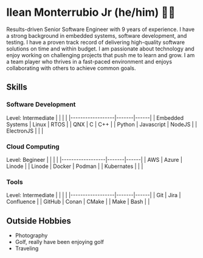 # Ilean Monterrubio Jr (he/him) 👋🏼
Results-driven Senior Software Engineer with 9 years of experience. I have a strong background in embedded systems, software development, and testing. I have a proven track record of delivering high-quality software solutions on time and within budget. I am passionate about technology and enjoy working on challenging projects that push me to learn and grow. I am a team player who thrives in a fast-paced environment and enjoys collaborating with others to achieve common goals.

## Skills
### Software Development
Level: Intermediate
| | | |
|------------------|-------|------|
| Embedded Systems | Linux | RTOS |
| QNX              | C     | C++  |
| Python           | Javascript | NodeJS |
| ElectronJS       |       |      |

### Cloud Computing
Level: Begineer
| | | |
|------------------|-------|------|
| AWS | Azure | Linode |
| Linode | Docker | Podman |
| Kubernates |       |      |

### Tools
Level: Intermediate
| | | |
|------------------|-------|------|
| Git | Jira | Confluence |
| GitHub | Conan | CMake  |
| Make | Bash |    |

## Outside Hobbies
- Photography
- Golf, really have been enjoying golf
- Traveling